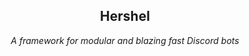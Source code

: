 <h2 align="center">Hershel</h2>

<p align="center">
  <em>A framework for modular and blazing fast Discord bots</em>
</p>
